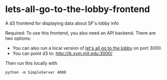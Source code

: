 lets-all-go-to-the-lobby-frontend
=================================

A d3 frontend for displaying data about SF's lobby info

Required:
To use this frontend, you also need an API backend. There are two options:
 * You can also run a local version of [let's all go to the lobby](https://github.com/hobinjk/lets-all-go-to-the-lobby) on port 3000.
 * You can point d3 to: http://jk.xvm.mit.edu:3000/


Then run this locally with

``python -m SimpleServer 4000``
